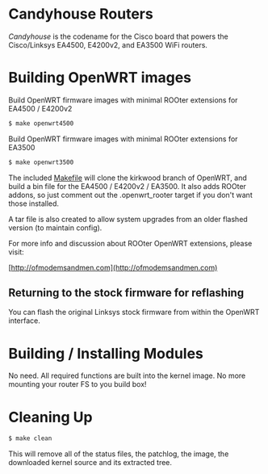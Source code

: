 # Candyhouse Routers

_Candyhouse_ is the codename for the Cisco board that powers the Cisco/Linksys EA4500, E4200v2, and EA3500 WiFi routers.  

# Building OpenWRT images

Build OpenWRT firmware images with minimal ROOter extensions for EA4500 / E4200v2
```bash
$ make openwrt4500
```
Build OpenWRT firmware images with minimal ROOter extensions for EA3500
```bash
$ make openwrt3500
```

The included [Makefile](Makefile) will clone the kirkwood branch of OpenWRT, and build a bin file for the EA4500 / E4200v2 / EA3500. It also adds ROOter addons, so just comment out the .openwrt_rooter target if you don't want those installed. 

A tar file is also created to allow system upgrades from an older flashed version (to maintain config).

For more info and discussion about ROOter OpenWRT extensions, please visit:

[http://ofmodemsandmen.com](http://ofmodemsandmen.com)

## Returning to the stock firmware for reflashing

You can flash the original Linksys stock firmware from within the OpenWRT interface.

# Building / Installing Modules

No need.  All required functions are built into the kernel image.  No more mounting your router FS to you build box!

# Cleaning Up

```bash
$ make clean
```

This will remove all of the status files, the patchlog, the image, the downloaded kernel source and its extracted tree.
